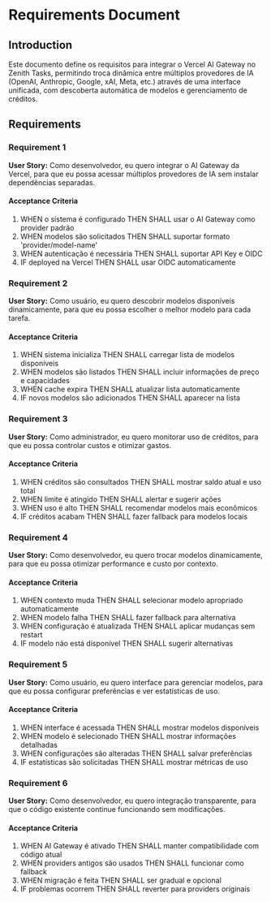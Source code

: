 # Requirements Document

## Introduction

Este documento define os requisitos para integrar o Vercel AI Gateway no Zenith Tasks, permitindo troca dinâmica entre múltiplos provedores de IA (OpenAI, Anthropic, Google, xAI, Meta, etc.) através de uma interface unificada, com descoberta automática de modelos e gerenciamento de créditos.

## Requirements

### Requirement 1

**User Story:** Como desenvolvedor, eu quero integrar o AI Gateway da Vercel, para que eu possa acessar múltiplos provedores de IA sem instalar dependências separadas.

#### Acceptance Criteria

1. WHEN o sistema é configurado THEN SHALL usar o AI Gateway como provider padrão
2. WHEN modelos são solicitados THEN SHALL suportar formato 'provider/model-name'
3. WHEN autenticação é necessária THEN SHALL suportar API Key e OIDC
4. IF deployed na Vercel THEN SHALL usar OIDC automaticamente

### Requirement 2

**User Story:** Como usuário, eu quero descobrir modelos disponíveis dinamicamente, para que eu possa escolher o melhor modelo para cada tarefa.

#### Acceptance Criteria

1. WHEN sistema inicializa THEN SHALL carregar lista de modelos disponíveis
2. WHEN modelos são listados THEN SHALL incluir informações de preço e capacidades
3. WHEN cache expira THEN SHALL atualizar lista automaticamente
4. IF novos modelos são adicionados THEN SHALL aparecer na lista

### Requirement 3

**User Story:** Como administrador, eu quero monitorar uso de créditos, para que eu possa controlar custos e otimizar gastos.

#### Acceptance Criteria

1. WHEN créditos são consultados THEN SHALL mostrar saldo atual e uso total
2. WHEN limite é atingido THEN SHALL alertar e sugerir ações
3. WHEN uso é alto THEN SHALL recomendar modelos mais econômicos
4. IF créditos acabam THEN SHALL fazer fallback para modelos locais

### Requirement 4

**User Story:** Como desenvolvedor, eu quero trocar modelos dinamicamente, para que eu possa otimizar performance e custo por contexto.

#### Acceptance Criteria

1. WHEN contexto muda THEN SHALL selecionar modelo apropriado automaticamente
2. WHEN modelo falha THEN SHALL fazer fallback para alternativa
3. WHEN configuração é atualizada THEN SHALL aplicar mudanças sem restart
4. IF modelo não está disponível THEN SHALL sugerir alternativas

### Requirement 5

**User Story:** Como usuário, eu quero interface para gerenciar modelos, para que eu possa configurar preferências e ver estatísticas de uso.

#### Acceptance Criteria

1. WHEN interface é acessada THEN SHALL mostrar modelos disponíveis
2. WHEN modelo é selecionado THEN SHALL mostrar informações detalhadas
3. WHEN configurações são alteradas THEN SHALL salvar preferências
4. IF estatísticas são solicitadas THEN SHALL mostrar métricas de uso

### Requirement 6

**User Story:** Como desenvolvedor, eu quero integração transparente, para que o código existente continue funcionando sem modificações.

#### Acceptance Criteria

1. WHEN AI Gateway é ativado THEN SHALL manter compatibilidade com código atual
2. WHEN providers antigos são usados THEN SHALL funcionar como fallback
3. WHEN migração é feita THEN SHALL ser gradual e opcional
4. IF problemas ocorrem THEN SHALL reverter para providers originais